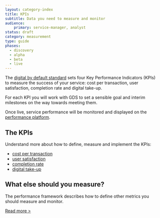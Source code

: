 ```yaml
---
layout: category-index
title: KPIs
subtitle: Data you need to measure and monitor
audience:
    primary: service-manager, analyst
status: draft
category: measurement
type: guide
phases:
  - discovery
  - alpha
  - beta
  - live
---
```


The [digital by default standard](/digital-by-default) sets four Key Performance Indicators (KPIs) to measure the success of your service: cost per transaction, user satisfaction, completion rate and digital take-up.

For each KPI you will work with GDS to set a sensible goal and interim milestones on the way towards meeting them.

Once live, service performance will be monitored and displayed on the [performance platform](https://www.gov.uk/performance).

## The KPIs
Understand more about how to define, measure and implement the KPIs:

* [cost per transaction](/measurement/costpertransaction.html)
* [user satisfaction](/measurement/usersatisfaction.html)
* [completion rate](/measurement/completionrate.html)
* [digital take-up](/measurement/digital-takeup.html)

## What else should you measure?
The performance framework describes how to define other metrics you should measure and monitor.

[Read more >](/measurement/performanceframework.html)
